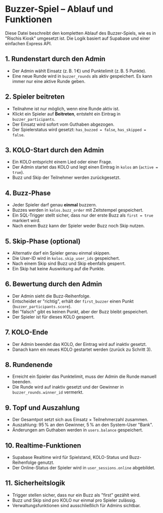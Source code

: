 # Buzzer-Spiel – Ablauf und Funktionen

Diese Datei beschreibt den kompletten Ablauf des Buzzer-Spiels, wie es in "Rischis Kiosk" umgesetzt ist. Die Logik basiert auf Supabase und einer einfachen Express API.

## 1. Rundenstart durch den Admin
- Der Admin wählt Einsatz (z. B. 1 €) und Punktelimit (z. B. 5 Punkte).
- Eine neue Runde wird in `buzzer_rounds` als aktiv gespeichert. Es kann immer nur eine aktive Runde geben.

## 2. Spieler beitreten
- Teilnahme ist nur möglich, wenn eine Runde aktiv ist.
- Klickt ein Spieler auf **Beitreten**, entsteht ein Eintrag in `buzzer_participants`.
- Der Einsatz wird sofort vom Guthaben abgezogen.
- Der Spielerstatus wird gesetzt: `has_buzzed = false`, `has_skipped = false`.

## 3. KOLO-Start durch den Admin
- Ein KOLO entspricht einem Lied oder einer Frage.
- Der Admin startet das KOLO und legt einen Eintrag in `kolos` an (`active = true`).
- Buzz und Skip der Teilnehmer werden zurückgesetzt.

## 4. Buzz-Phase
- Jeder Spieler darf genau **einmal** buzzern.
- Buzzes werden in `kolos.buzz_order` mit Zeitstempel gespeichert.
- Ein SQL-Trigger stellt sicher, dass nur der erste Buzz als `first = true` markiert wird.
- Nach einem Buzz kann der Spieler weder Buzz noch Skip nutzen.

## 5. Skip-Phase (optional)
- Alternativ darf ein Spieler genau einmal skippen.
- Die User-ID wird in `kolos.skip_user_ids` gespeichert.
- Nach einem Skip sind Buzz und Skip ebenfalls gesperrt.
- Ein Skip hat keine Auswirkung auf die Punkte.

## 6. Bewertung durch den Admin
- Der Admin sieht die Buzz-Reihenfolge.
- Entscheidet er "richtig", erhält der `first_buzzer` einen Punkt (`buzzer_participants.score`).
- Bei "falsch" gibt es keinen Punkt, aber der Buzz bleibt gespeichert.
- Der Spieler ist für dieses KOLO gesperrt.

## 7. KOLO-Ende
- Der Admin beendet das KOLO, der Eintrag wird auf inaktiv gesetzt.
- Danach kann ein neues KOLO gestartet werden (zurück zu Schritt 3).

## 8. Rundenende
- Erreicht ein Spieler das Punktelimit, muss der Admin die Runde manuell beenden.
- Die Runde wird auf inaktiv gesetzt und der Gewinner in `buzzer_rounds.winner_id` vermerkt.

## 9. Topf und Auszahlung
- Der Gesamtpot setzt sich aus Einsatz × Teilnehmerzahl zusammen.
- Auszahlung: 95 % an den Gewinner, 5 % an den System-User "Bank".
- Änderungen am Guthaben werden in `users.balance` gespeichert.

## 10. Realtime-Funktionen
- Supabase Realtime wird für Spielstand, KOLO-Status und Buzz-Reihenfolge genutzt.
- Der Online-Status der Spieler wird in `user_sessions.online` abgebildet.

## 11. Sicherheitslogik
- Trigger stellen sicher, dass nur ein Buzz als "first" gezählt wird.
- Buzz und Skip sind pro KOLO nur einmal pro Spieler zulässig.
- Verwaltungsfunktionen sind ausschließlich für Admins sichtbar.

